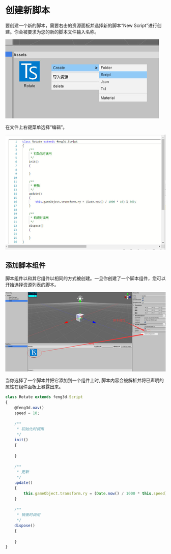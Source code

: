 # 创建新脚本

要创建一个新的脚本，需要右击的资源面板并选择新的脚本“New Script”进行创建。你会被要求为您的新的脚本文件输入名称。

![新的脚本](_images/createscript.jpg)

在文件上右键菜单选择“编辑”。

![代码编辑器](_images/codeeditor.jpg)

## 添加脚本组件

脚本组件以和其它组件以相同的方式被创建。一旦你创建了一个脚本组件，您可以开始选择资源列表的脚本。

![选择脚本](_images/addscript.jpg)

当你选择了一个脚本并把它添加到一个组件上时, 脚本内容会被解析并将已声明的属性在组件面板上暴露出来。

```typescript
class Rotate extends feng3d.Script
{
    @feng3d.oav()
    speed = 10;

    /**
     * 初始化时调用
     */
    init()
    {

    }

    /**
     * 更新
     */
    update()
    {
        this.gameObject.transform.ry = (Date.now() / 1000 * this.speed) % 360;
    }

    /**
     * 销毁时调用
     */
    dispose()
    {

    }
}
```
